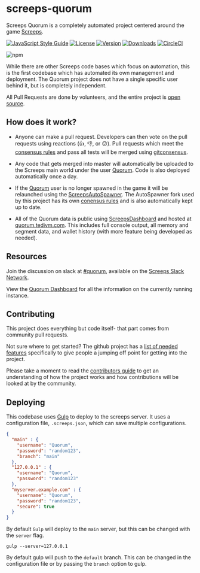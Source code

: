 # screeps-quorum

Screeps Quorum is a completely automated project centered around the game [Screeps](https://screeps.com/).

[![JavaScript Style Guide](https://img.shields.io/badge/code_style-standard-brightgreen.svg)](https://standardjs.com)
[![License](https://img.shields.io/npm/l/screepsbot-quorum.svg)](https://npmjs.com/package/screepsbot-quorum)
[![Version](https://img.shields.io/npm/v/screepsbot-quorum.svg)](https://npmjs.com/package/screepsbot-quorum)
[![Downloads](https://img.shields.io/npm/dw/screepsbot-quorum.svg)](https://npmjs.com/package/screepsbot-quorum)
[![CircleCI](https://circleci.com/gh/ScreepsQuorum/screeps-quorum/tree/master.svg?style=shield)](https://circleci.com/gh/ScreepsQuorum/screeps-quorum/tree/master)

![npm](https://nodei.co/npm/screepsbot-quorum.png "NPM")

While there are other Screeps code bases which focus on automation, this is the first codebase which has automated its own management and deployment. The Quorum project does not have a single specific user behind it, but is completely independent.

All Pull Requests are done by volunteers, and the entire project is [open source](https://github.com/ScreepsQuorum/screeps-quorum/blob/master/LICENSE).


## How does it work?

* Anyone can make a pull request. Developers can then vote on the pull requests using reactions (:+1:, :-1:, or :confused:). Pull requests which meet the [consensus rules](https://github.com/ScreepsQuorum/screeps-quorum/blob/master/.gitconsensus.yaml) and pass all tests will be merged using [gitconsensus](https://pypi.python.org/pypi/gitconsensus).

* Any code that gets merged into master will automatically be uploaded to the Screeps main world under the user [Quorum](https://screeps.com/a/#!/profile/Quorum). Code is also deployed automatically once a day.

* If the [Quorum](https://screeps.com/a/#!/profile/Quorum) user is no longer spawned in the game it will be relaunched using the [ScreepsAutoSpawner](https://github.com/tedivm/ScreepsAutoSpawner). The AutoSpawner fork used by this project has its own [conensus rules](https://github.com/ScreepsQuorum/ScreepsAutoSpawner/blob/master/.gitconsensus.yaml) and is also automatically kept up to date.

* All of the Quorum data is public using [ScreepsDashboard](https://github.com/tedivm/ScreepsDashboard) and hosted at [quorum.tedivm.com](http://quorum.tedivm.com/). This includes full console output, all memory and segment data, and wallet history (with more feature being developed as needed).


## Resources

Join the discussion on slack at [#quorum](https://screeps.slack.com/messages/quorum/), available on the [Screeps Slack Network](http://chat.screeps.com/).

View the [Quorum Dashboard](http://quorum.tedivm.com/) for all the information on the currently running instance.


## Contributing

This project does everything but code itself- that part comes from community pull requests.

Not sure where to get started? The github project has a [list of needed features](https://github.com/ScreepsQuorum/screeps-quorum/issues) specifically to give people a jumping off point for getting into the project.

Please take a moment to read the [contributors guide](https://github.com/ScreepsQuorum/screeps-quorum/blob/master/CONTRIBUTING.md) to get an understanding of how the project works and how contributions will be looked at by the community.


## Deploying

This codebase uses [Gulp](https://gulpjs.com/) to deploy to the screeps server. It uses a configuration file, `.screeps.json`, which can save multiple configurations.

```json
{
  "main" : {
    "username": "Quorum",
    "password": "random123",
    "branch": "main"
  },
  "127.0.0.1" : {
    "username": "Quorum",
    "password": "random123"
  },
  "myserver.example.com" : {
    "username": "Quorum",
    "password": "random123",
    "secure": true
  }
}
```

By default `Gulp` will deploy to the `main` server, but this can be changed with the `server` flag.

```
gulp --server=127.0.0.1
```

By default gulp will push to the `default` branch. This can be changed in the configuration file or by passing the `branch` option to gulp.
